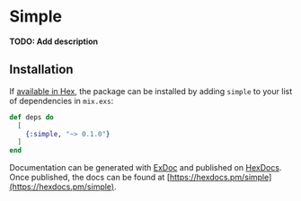 # Simple

**TODO: Add description**

## Installation

If [available in Hex](https://hex.pm/docs/publish), the package can be installed
by adding `simple` to your list of dependencies in `mix.exs`:

```elixir
def deps do
  [
    {:simple, "~> 0.1.0"}
  ]
end
```

Documentation can be generated with [ExDoc](https://github.com/elixir-lang/ex_doc)
and published on [HexDocs](https://hexdocs.pm). Once published, the docs can
be found at [https://hexdocs.pm/simple](https://hexdocs.pm/simple).

